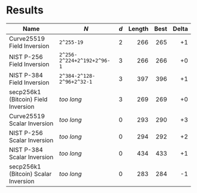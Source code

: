 # Results

| Name | _N_ | _d_ | Length | Best | Delta |
| ---- | --- | --- | -----: | ---: | ----: |
| Curve25519 Field Inversion | `2^255-19` | 2 | 266 | 265 | +1 |
| NIST P-256 Field Inversion | `2^256-2^224+2^192+2^96-1` | 3 | 266 | 266 | +0 |
| NIST P-384 Field Inversion | `2^384-2^128-2^96+2^32-1` | 3 | 397 | 396 | +1 |
| secp256k1 (Bitcoin) Field Inversion | _too long_ | 3 | 269 | 269 | +0 |
| Curve25519 Scalar Inversion | _too long_ | 0 | 293 | 290 | +3 |
| NIST P-256 Scalar Inversion | _too long_ | 0 | 294 | 292 | +2 |
| NIST P-384 Scalar Inversion | _too long_ | 0 | 434 | 433 | +1 |
| secp256k1 (Bitcoin) Scalar Inversion | _too long_ | 0 | 283 | 284 | -1 |

